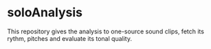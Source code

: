 soloAnalysis
============

This repository gives the analysis to one-source sound clips, fetch its rythm, pitches and evaluate its tonal quality.

